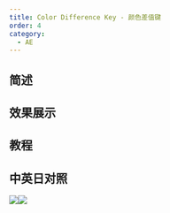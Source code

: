 ```yaml
---
title: Color Difference Key - 颜色差值键
order: 4
category:
  - AE
---
```


## 简述

## 效果展示

## 教程

## 中英日对照

![](https://mir.yuelili.com/wp-content/uploads/user/AE/effects/AE-Effects-Keying-Color_Difference_Key.png)![](https://mir.yuelili.com/wp-content/uploads/user/AE/effects/AE-Effects-Keying-Color_Difference_Key_cn.png)
